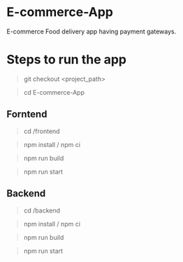 # E-commerce-App
E-commerce Food delivery app having payment gateways.

# Steps to run the app
> git checkout <project_path>

> cd E-commerce-App

## Forntend
> cd /frontend

> npm install / npm ci

> npm run build

> npm run start

## Backend
> cd /backend

> npm install / npm ci

> npm run build

> npm run start
